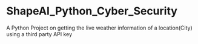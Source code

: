 # ShapeAI_Python_Cyber_Security
A Python Project on getting the live weather information of a location(City) using a third party API key
